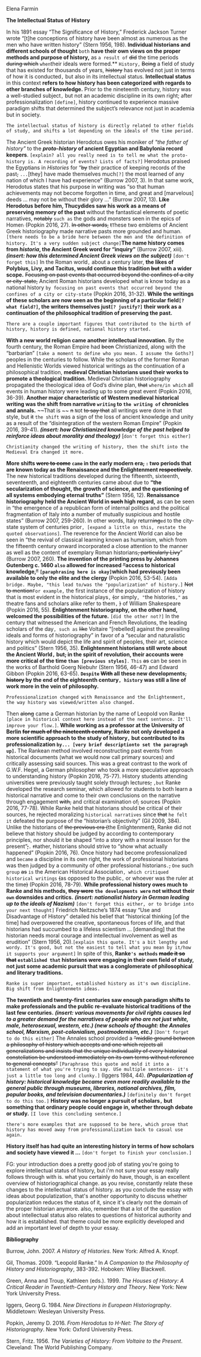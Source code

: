 Elena Farmin

**The Intellectual Status of History**

In his 1891 essay “The Significance of History,” Frederick Jackson Turner wrote “[t]he conceptions of history have been almost as numerous as the men who have written history” (Stern 1956, 198). **Individual historians and different schools of thought** `both` **have their own views on the proper methods and purpose of history,** as `a result of` ~~did~~ the time periods ~~during which~~ `when`their ideals were formed.** `History,` ~~Being~~ a field of study that has existed for thousands of years, ~~history~~ has evolved not just in terms of how it is conducted`,` but also in its intellectual status. **Intellectual status** in this context **refers to how history has been categorized with regards to other branches of knowledge.** Prior to the nineteenth century, history was a well-studied subject`,` but not an academic discipline in its own right; after professionalization `[define]`, history continued to experience massive paradigm shifts that determined the subject’s relevance not just in academia but in society.

`The intellectual status of history is directly related to other fields of study, and shifts a lot depending on the ideals of the time period.`

The Ancient Greek historian Herodotus owes his moniker of *"the father of history"* to the ***proto-history* of ancient Egyptian and Babylonia record keepers**. `[explain? all you really need is to tell me what the proto-history is. A recording of events? Lists of facts?]` Herodotus praised the Egyptians in *Histories* for “~~by~~ their practice of keeping records of the past~~,~~ `...`[they] have made themselves much`[?]` the most learned of any nation of which I have had experience” (Burrow 2007, 3). In that same work, Herodotus states that his purpose in writing was “so that human achievements may not become forgotten in time, and great and [marvelous] deeds … may not be without their glory …” (Burrow 2007, 13). **Like Herodotus before him, Thucydides saw his work as a means of preserving memory of the past** without the fantastical elements of poetic narratives, ~~notably~~ `such as` the gods and monsters seen in the epics of Homer~~.~~ (Popkin 2016, 27). ~~In other words,~~ ~~t~~`T`hese two emblems of Ancient Greek historiography made narrative pasts more grounded and human. `[there needs to be a bride here between the men and the definition of history. It's a very sudden subject change]`**The name history comes from *historia*, the Ancient Greek word for “inquiry”** (Burrow 2007, xiii). **_(insert: how this determined Ancient Greek views on the subject)_** `[don't forget this]` In the Roman world`,` about a century later, **the likes of Polybius, Livy, and Tacitus, would continue this tradition ~~but~~ with a wider scope.** ~~Focusing on past events that occurred beyond the confines of a city or city-state,~~ Ancient Roman historians developed what is know today as a national history `by focusing on past events that occurred beyond the confines of a city or city-state` (Popkin 2016, 31-32). **While the writings of these scholars are now seen as the beginning of a particular field`[? what field?]`, the writers themselves just`[? justify?]` their work as a continuation of the philosophical tradition of preserving the past.**

`There are a couple important figures that contributed to the birth of history, history is defined, national history started.`  

**With a new world religion came another intellectual innovation.** By the fourth century, the Roman Empire had ~~been~~ Christianized, along with the “barbarian” `[take a moment to define who you mean. I assume the Goths?]` peoples in the centuries to follow. While the scholars of the former Roman and Hellenistic Worlds viewed historical writings as the continuation of a philosophical tradition, **medieval Christian historians used their works to promote a theological tradition.** Medieval Christian historiography propagated the theological idea of God’s divine plan, ~~that~~ `where/in which` all events in human history were leading up to some great event (Popkin 2016, 36-39). **Another major characteristic of Western medieval historical writing was the shift from narrative `writing` to `the writing of` chronicles and annals.** ~~That is ~~ ~~n~~ `N`ot ~~to say that~~ all writings were done in that style, but ~~it~~ `the shift` was a sign of the loss of ancient knowledge and unity as a result of the “disintegration of the western Roman Empire” (Popkin 2016, 39-41). **_(insert: how Christianized knowledge of the past helped to reinforce ideas about morality and theology)_** [`don't forget this either]`

`Christianity changed the writing of history, then the shift into the Medieval Era changed it more.`

**More shifts ~~were to come~~ `came` in the early modern era~~,~~ `:` two periods that are known today as the Renaissance and the Enlightenment ~~respectively~~.** The new historical traditions developed during the fifteenth, sixteenth, seventeenth, and eighteenth centuries came about due to **“the secularization of thought, the growth of science, and the questioning of all systems embodying eternal truths”** (Stern 1956, 12). **Renaissance historiography held the Ancient World in ~~such~~ high regard,** as can be seen in “the emergence of a republican form of internal politics and the political fragmentation of Italy into a number of mutually suspicious and hostile states” (Burrow 2007, 259-260). In other words, Italy return~~ing~~`ed` to the city-state system of centuries prior`, [expand a little on this, restate the quoted observations]`. The reverence for the Ancient World can also be seen in “the revival of classical learning known as humanism, which from the fifteenth century onward incorporated a close attention to the manner as well as the content of exemplary Roman historians~~, particularly Livy~~” (Burrow 2007, 260). **The invention of the printing press by Johannes Gutenberg c. 1460 `also` allowed for increased ~~“~~access to historical knowledge,~~”~~ `[paraphrasing here is okay]`which had previously been available to only the elite and the clergy** (Popkin 2016, 53-54). `[Adda bridge. Maybe, "this lead to/was the "popularization" of history.]` ~~Not to mention~~`For example,` the first instance of the popularization of history that is most evident in the historical plays`,` ~~(~~or simply`, "`the histories`,"` as theatre fans and scholars alike refer to them`,` ~~)~~ of William Shakespeare (Popkin 2016, 55). **Enlightenment historiography, on the other hand, welcomed the possibilities of the future.** `[did the other not?]` In the century that witnessed the American and French Revolutions, the leading scholars of the day`, such as` ~~like~~ Voltaire “[rebelled] against the prevailing ideals and forms of historiography” in favor of a “secular and naturalistic history which would depict the life and spirit of peoples, their art, science and politics” (Stern 1956, 35). **Enlightenment historians still wrote about the Ancient World`,` but~~,~~ in the spirit of revolution, their accounts were more critical of the time `than [previous styles]`**`.` `This` ~~as~~ can be seen in the works of Barthold Goerg Niebuhr (Stern 1956, 46-47) and Edward Gibbon (Popkin 2016, 63-65). **`Despite` ~~With~~ all these new developments~~, history~~ by the end of the eighteenth century`, history` was still a line of work more in the vein of philosophy.** 

`Professionalization changed with Renaissance and the Enlightenment, the way history was viewed/written also changed.` 

Then ~~along~~ came a German historian by the name of Leopold von Ranke `[place in historical context here instead of the next sentence. It'll improve your flow.]`. **While working as a professor at the University of Berlin ~~for much of the nineteenth century~~, Ranke not only developed a more scientific approach to the study of history`,` but contributed to its professionalization `by... [very brief descriptionto set the paragragh up]`.** The Rankean method involved reconstructing past events from historical documents (what we would now call primary sources) and critically assessing said sources. This was a great contrast to the work of G.W.F. Hegel, a German philosopher who took a more speculative approach to understanding history (Popkin 2016, 75-77). History students attending universities were previously taught solely through lectures~~;~~ `,but` Ranke developed the research seminar, which allowed for students to both learn a historical narrative and come to their own conclusions on the narrative through engagement ~~with,~~ and critical examination of~~,~~ sources (Popkin 2016, 77-78). While Ranke held that historians should be critical of their sources, he rejected moralizing `historical narratives` since ~~that~~ `he felt it` defeated the purpose of the “historian’s objectivity” (Gil 2009, 384). Unlike the historians of ~~the previous era (~~the Enlightenment~~)~~, Ranke did not believe that history should be judged by according to contemporary principles, nor should it be shaped “into a story with a moral lesson for the present”~~;~~`.` ~~r~~`R`ather, historians should strive to “show what actually happened” (Popkin 2016, 76). Once history had become professionalized and `became` a discipline in its own right, the work of professional historians was then judged by a community of other professional historians`.`~~,~~ `One` such `group` ~~as~~ `is` the American Historical Association`, which critiqued historical writings` ~~(~~as opposed to the public`,` or whoever was the ruler at the time~~)~~ (Popkin 2016, 78-79). **While professional history owes much to Ranke and his methods, ~~they were~~ `the developments were` not without their `own` downsides and critics.** **_(insert: nationalist history in German leading up to the ideals of Nazism)_** `[don't forget this either, or to bridge into your next thought]` Friedrich Neitzsche’s 1874 essay “Use and Disadvantage of History” detailed his belief that “historical thinking [of the time] had overpowered the creative, spontaneous forces of life, and that historians had succumbed to a lifeless scientism … [demanding] that the historian needs moral courage and intellectual involvement as well as erudition” (Stern 1956, 20).`[explain this quote. It's a bit lengthy and wordy. It's good, but not the easiest to tell what you mean by it/how it supports your argument]` In spite of this, **Ranke`'s methods` ~~made it  so that~~ `established that` historians were engaging in their own field of study, not just some academic pursuit that was a conglomerate of philosophical and literary traditions.**

`Ranke is super important, established history as it's own discipline. Big shift from Enlightenmetn ideas.`

**The twentieth and twenty-first centuries saw enough paradigm shifts to make professionals and the public re-evaluate historical traditions of the last few centuries.** **_(insert: various movements for civil rights causes led to a greater demand for the narratives of people who are not just white, male, heterosexual, western, etc.) (new schools of thought: the Annales school, Marxism, post-colonialism, postmodernism, etc.)_** `[Don't forget to do this either]` The Annales school provided a ~~“middle ground between a philosophy of history which accepts and one which rejects all generalizations and insists that the unique individuality of every historical constellation be understood immediately on its own terms without reference to general concepts”~~ `[Paraphrase this quote and mold it into a statement of what you're trying to say. USe multiple sentences- it's just a little too long and clunky.]` (Iggers 1984, 44). **_(Popularization of history: historical knowledge became even more readily available to the general public through museums, libraries, national archives, film, popular books, and television documentaries.)_** `[definitely don't forget to do this too.]` **History was no longer a pursuit of scholars`,` but something that ordinary people could engage in, whether through debate or study.** `[I love this concluding sentence.]`

`there's more examples that are supposed to be here, which prove that history has moved away from professionalization back to casual use again.`

**History itself has had quite an interesting history in terms of how scholars and society have viewed it …** `[don't forget to finish your conclusion.]`

FG: your introduction does a pretty good job of stating you're going to explore intellectual status of history, but i'm not sure your essay really follows through with is. what you certainly do have, though, is an excellent overview of historiographical change. as you revise, constantly relate these changes to the intellectual status of history. as you conclude the essay with ideas about populatization, that's another opportunity to discuss whether popularization reduces the status of it, since it's clearly not the domain of the proper historian anymore. also, remember that a lot of the question about intellectual status also relates to questions of historical authority and how it is established. that theme could be more explicitly developed and add an important level of depth to your essay.

**Bibliography**

Burrow, John. 2007. *A History of Histories*. New York: Alfred A. Knopf.

Gil, Thomas. 2009. “Leopold Ranke.” In *A Companion to the Philosophy of History and Historiography*, 383-392. Hoboken: Wiley Blackwell.

Green, Anna and Troup, Kathleen (eds.). 1999. *The Houses of History: A Critical Reader in Twentieth-Century History and Theory*. New York: New York University Press.

Iggers, Georg G. 1984. *New Directions in European Historiography*. Middletown: Wesleyan University Press. 

Popkin, Jeremy D. 2016. *From Herodotus to H-Net: The Story of Historiography*. New York: Oxford University Press. 

Stern, Fritz. 1956. *The Varieties of History: From Voltaire to the Present*. Cleveland: The World Publishing Company. 
